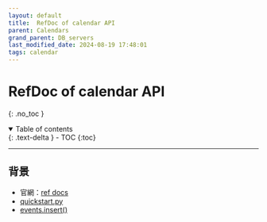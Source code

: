 ```yaml
---
layout: default
title:  RefDoc of calendar API
parent: Calendars
grand_parent: DB_servers
last_modified_date: 2024-08-19 17:48:01
tags: calendar
---
```


# RefDoc of calendar API

{: .no_toc }

<details open markdown="block">
  <summary>
    Table of contents
  </summary>
  {: .text-delta }
- TOC
{:toc}
</details>

---

## 背景

- 官網：[ref docs](https://googleapis.github.io/google-api-python-client/docs/dyn/calendar_v3.html)
- [quickstart.py](https://developers.google.com/calendar/api/quickstart/python?hl=zh-tw)
- [events.insert()](https://developers.google.com/calendar/api/guides/create-events?hl=zh-tw)



